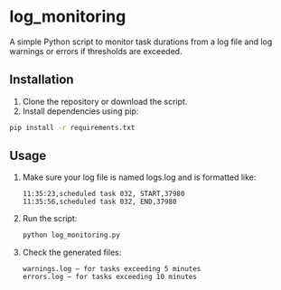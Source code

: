 # log_monitoring

A simple Python script to monitor task durations from a log file and log warnings or errors if thresholds are exceeded.

## Installation

1. Clone the repository or download the script.
2. Install dependencies using pip:

```bash
pip install -r requirements.txt
```

## Usage

1. Make sure your log file is named logs.log and is formatted like:

    ```csv
    11:35:23,scheduled task 032, START,37980
    11:35:56,scheduled task 032, END,37980
    ```

2. Run the script:

    ```bash
    python log_monitoring.py
    ```

3. Check the generated files:

    ```text
    warnings.log — for tasks exceeding 5 minutes
    errors.log — for tasks exceeding 10 minutes
    ```
